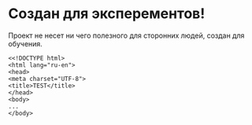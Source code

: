 # Создан для эксперементов!

Проект не несет ни чего полезного для сторонних людей, создан для обучения.

    <<!DOCTYPE html>
    <html lang="ru-en">
    <head>
    <meta charset="UTF-8">
    <title>TEST</title>
    </head>
    <body>
    ...
    </body>